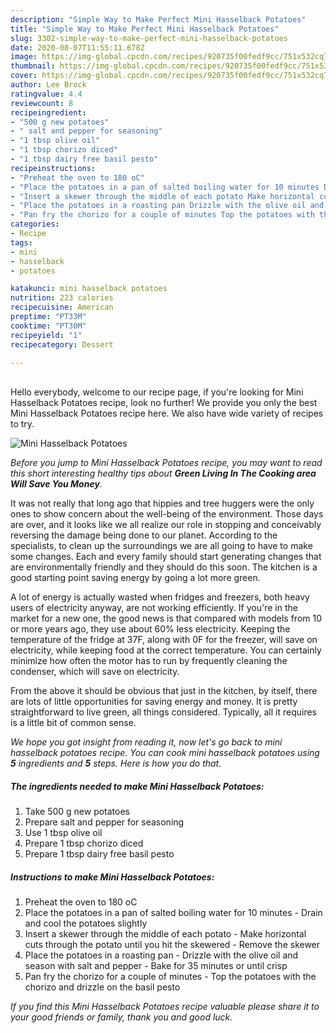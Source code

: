 ```yaml
---
description: "Simple Way to Make Perfect Mini Hasselback Potatoes"
title: "Simple Way to Make Perfect Mini Hasselback Potatoes"
slug: 3302-simple-way-to-make-perfect-mini-hasselback-potatoes
date: 2020-08-07T11:55:11.678Z
image: https://img-global.cpcdn.com/recipes/920735f00fedf9cc/751x532cq70/mini-hasselback-potatoes-recipe-main-photo.jpg
thumbnail: https://img-global.cpcdn.com/recipes/920735f00fedf9cc/751x532cq70/mini-hasselback-potatoes-recipe-main-photo.jpg
cover: https://img-global.cpcdn.com/recipes/920735f00fedf9cc/751x532cq70/mini-hasselback-potatoes-recipe-main-photo.jpg
author: Lee Brock
ratingvalue: 4.4
reviewcount: 8
recipeingredient:
- "500 g new potatoes"
- " salt and pepper for seasoning"
- "1 tbsp olive oil"
- "1 tbsp chorizo diced"
- "1 tbsp dairy free basil pesto"
recipeinstructions:
- "Preheat the oven to 180 oC"
- "Place the potatoes in a pan of salted boiling water for 10 minutes Drain and cool the potatoes slightly"
- "Insert a skewer through the middle of each potato Make horizontal cuts through the potato until you hit the skewered Remove the skewer"
- "Place the potatoes in a roasting pan Drizzle with the olive oil and season with salt and pepper Bake for 35 minutes or until crisp"
- "Pan fry the chorizo for a couple of minutes Top the potatoes with the chorizo and drizzle on the basil pesto"
categories:
- Recipe
tags:
- mini
- hasselback
- potatoes

katakunci: mini hasselback potatoes 
nutrition: 223 calories
recipecuisine: American
preptime: "PT33M"
cooktime: "PT30M"
recipeyield: "1"
recipecategory: Dessert

---
```

<br>
Hello everybody, welcome to our recipe page, if you're looking for Mini Hasselback Potatoes recipe, look no further! We provide you only the best Mini Hasselback Potatoes recipe here. We also have wide variety of recipes to try.
<br>


![Mini Hasselback Potatoes](https://img-global.cpcdn.com/recipes/920735f00fedf9cc/751x532cq70/mini-hasselback-potatoes-recipe-main-photo.jpg)

<i>Before you jump to Mini Hasselback Potatoes recipe, you may want to read this short interesting healthy tips about 
<strong>Green Living In The Cooking area Will Save You Money</strong>.</i>
</br>

It was not really that long ago that hippies and tree huggers were the only ones to show concern about the well-being of the environment. Those days are over, and it looks like we all realize our role in stopping and conceivably reversing the damage being done to our planet. According to the specialists, to clean up the surroundings we are all going to have to make some changes. Each and every family should start generating changes that are environmentally friendly and they should do this soon. The kitchen is a good starting point saving energy by going a lot more green.

A lot of energy is actually wasted when fridges and freezers, both heavy users of electricity anyway, are not working efficiently. If you're in the market for a new one, the good news is that compared with models from 10 or more years ago, they use about 60% less electricity. Keeping the temperature of the fridge at 37F, along with 0F for the freezer, will save on electricity, while keeping food at the correct temperature. You can certainly minimize how often the motor has to run by frequently cleaning the condenser, which will save on electricity.

From the above it should be obvious that just in the kitchen, by itself, there are lots of little opportunities for saving energy and money. It is pretty straightforward to live green, all things considered. Typically, all it requires is a little bit of common sense.


<i>We hope you got insight from reading it, now let's go back to mini hasselback potatoes recipe. You can cook mini hasselback potatoes using <strong>5</strong> ingredients and <strong>5</strong> steps. Here is how you do that.
</i>

##### The ingredients needed to make Mini Hasselback Potatoes:

1. Take 500 g new potatoes
1. Prepare  salt and pepper for seasoning
1. Use 1 tbsp olive oil
1. Prepare 1 tbsp chorizo diced
1. Prepare 1 tbsp dairy free basil pesto


##### Instructions to make Mini Hasselback Potatoes:

1. Preheat the oven to 180 oC
1. Place the potatoes in a pan of salted boiling water for 10 minutes - Drain and cool the potatoes slightly
1. Insert a skewer through the middle of each potato - Make horizontal cuts through the potato until you hit the skewered - Remove the skewer
1. Place the potatoes in a roasting pan - Drizzle with the olive oil and season with salt and pepper - Bake for 35 minutes or until crisp
1. Pan fry the chorizo for a couple of minutes - Top the potatoes with the chorizo and drizzle on the basil pesto


<i>If you find this Mini Hasselback Potatoes recipe valuable please share it to your good friends or family, thank you and good luck.</i>
